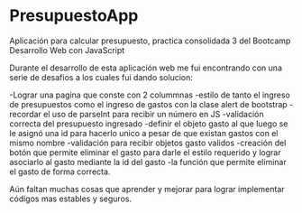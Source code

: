 # PresupuestoApp
Aplicación para calcular presupuesto, practica consolidada 3 del Bootcamp Desarrollo Web con JavaScript

Durante el desarrollo de esta aplicación web me fui encontrando con una serie de desafios a los cuales fui dando solucion:

-Lograr una pagina que conste con 2 colummnas
-estilo de tanto el ingreso de presupuestos como el ingreso de gastos con la clase alert de bootstrap
-recordar el uso de parseInt para recibir un número en JS
-validación correcta del presupuesto ingresado
-definir el objeto gasto al que luego se le asignó una id para hacerlo unico a pesar de que existan gastos con el mismo nombre
-validación para recibir objetos gasto validos
-creación del botón que permite eliminar el gasto para darle el estilo requerido y lograr asociarlo al gasto mediante la id del gasto
-la función que permite eliminar el gasto de forma correcta.

Aún faltan muchas cosas que aprender y mejorar para lograr implementar códigos mas estables y seguros.

